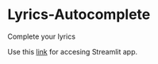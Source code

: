# Lyrics-Autocomplete
Complete your lyrics 

Use this [link]('https://lyrics-autocomplete.streamlit.app/') for accesing Streamlit app.
